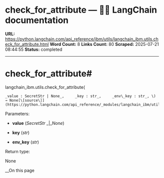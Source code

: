 # check_for_attribute — 🦜🔗 LangChain  documentation

**URL:** https://python.langchain.com/api_reference/ibm/utils/langchain_ibm.utils.check_for_attribute.html
**Word Count:** 8
**Links Count:** 80
**Scraped:** 2025-07-21 08:44:55
**Status:** completed

---

# check\_for\_attribute\#

langchain\_ibm.utils.check\_for\_attribute\(

    _value : SecretStr | None_,     _key : str_,     _env\_key : str_, \) → None[\[source\]](https://python.langchain.com/api_reference/_modules/langchain_ibm/utils.html#check_for_attribute)\#     

Parameters:     

  * **value** \(_SecretStr_ _|__None_\)

  * **key** \(_str_\)

  * **env\_key** \(_str_\)

Return type:     

None

__On this page